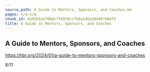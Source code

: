 ```yaml
---
source_path: A Guide to Mentors, Sponsors, and Coaches.md
pages: n/a-n/a
chunk_id: 4a92b52e708dc7f6978cc7b8a1d5a20d407d04f5
title: A Guide to Mentors, Sponsors, and Coaches
---
```

## A Guide to Mentors, Sponsors, and Coaches

https://hbr.org/2024/01/a-guide-to-mentors-sponsors-and-coaches

8/11
